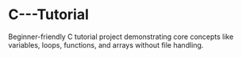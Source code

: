 # C---Tutorial
Beginner-friendly C tutorial project demonstrating core concepts like variables, loops, functions, and arrays without file handling.
